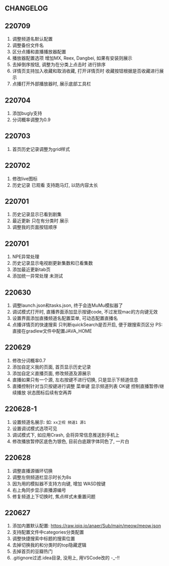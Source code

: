 ## CHANGELOG

## 220709

1. 调整频道名默认配置
2. 调整备份文件名
3. 区分点播和直播播放器配置
4. 播放器配置选项 增加MX, Reex, Dangbei, 如果有安装则展示
5. 去掉倒序按钮, 调整为在分类上点击时 进行排序
6. 详情页支持加入收藏和取消收藏, 打开详情页时 收藏按钮根据是否收藏进行展示
7. 点播打开外部播放器时, 展示底部工具栏

## 220704

1. 添加bugly支持
2. 分词概率调整为0.9

## 220703

1. 首页历史记录调整为grid样式

## 220702

1. 修改live图标
2. 历史记录 已观看 支持跑马灯, 以防内容太长


## 220701

1. 历史记录显示已看到剧集
2. 最近更新 只在有分类时 展示
3. 调整我的页面按钮顺序

## 220701

1. NPE异常处理
2. 历史记录显示电视剧更新集数和已看集数
3. 添加最近更新tab页
4. 添加统一异常处理 未测试

## 220630

1. 调整launch.json和tasks.json, 终于会连MuMu模拟器了
2. 调试模式打开时, 直播界面添加显示按键code, 不过发现mac的方向键无效 
3. 设置界面添加直播频道名配置菜单, 可动态配置直播名
4. 点播详情页的快速搜索 只判断quickSearch是否开启, 便于跟搜索页区分
PS: 直接在gradlew文件中配置JAVA_HOME

## 220629

1. 修改分词概率0.7
2. 添加自定义我的页面, 首页显示历史记录
3. 添加自定义直播页面, 修改频道及源展示
4. 直播如果只有一个源, 左右按键不进行切换, 只是显示下频道信息
5. 直播控制针对当贝按键进行调整
    菜单键 显示频道列表
    OK键 控制直播暂停/继续播放 状态图标后续有空再弄

## 220628-1

1. 设置频道名展示: 如: `xx卫视 频道1 源1`
2. 设置调试模式选项可见
3. 调试模式下, 如应用Crash, 会将异常信息推送到手机上
4. 修改播放暂停区底色为银色, 目前白底跟字体同色了, 一片白

## 220628

1. 调整直播源循环切换
2. 调整左侧频道栏显示时长为8s
3. 因为用的模拟器不支持方向键, 增加 WASD按键
4. 右上角同步显示直播源编号
5. 修复频道上下切换时, 焦点样式未重置问题

## 220627

1. 添加内置默认配置: https://raw.iqiq.io/anaer/Sub/main/meow/meow.json
2. 支持配置文件中categories分类配置
3. 调整快捷搜索中标题的搜索位置
4. 去掉切换我的和分类时的top隐藏逻辑
5. 去掉首页的豆瓣热门
6. .gitignore过滤.idea目录, 没用上, 用VSCode改的 -_-!!